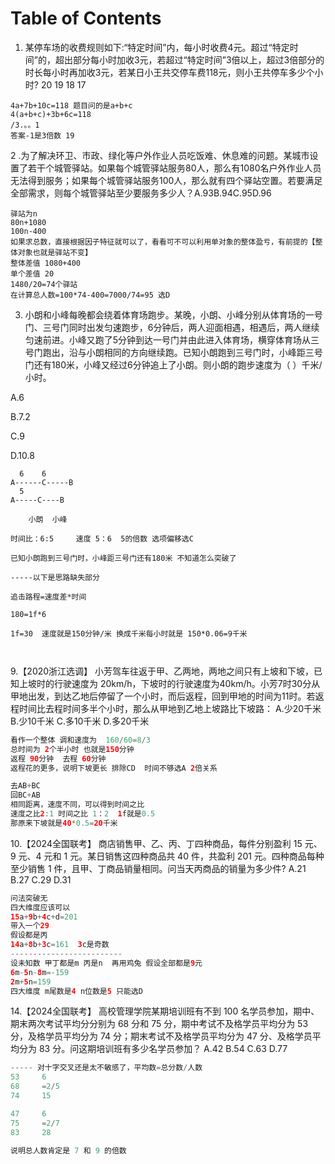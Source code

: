 # Table of Contents







1. 某停车场的收费规则如下:“特定时间”内，每小时收费4元。超过“特定时间”的，超出部分每小时加收3元，若超过“特定时间”3倍以上，超过3倍部分的时长每小时再加收3元，若某日小王共交停车费118元，则小王共停车多少个小时?
   20
   19
   18
   17

```
4a+7b+10c=118 题目问的是a+b+c
4(a+b+c)+3b+6c=118
/3.。。1 
答案-1是3倍数 19 
```

2 .为了解决环卫、市政、绿化等户外作业人员吃饭难、休息难的问题。某城市设置了若干个城管驿站。如果每个城管驿站服务80人，那么有1080名户外作业人员无法得到服务；如果每个城管驿站服务100人，那么就有四个驿站空置。若要满足全部需求，则每个城管驿站至少要服务多少人？A.93B.94C.95D.96

```
驿站为n
80n+1080
100n-400
如果求总数，直接根据因子特征就可以了，看看可不可以利用单对象的整体盈亏，有前提的【整体对象也就是驿站不变】
整体差值 1080+400
单个差值 20 
1480/20=74个驿站  
在计算总人数=100*74-400=7000/74=95 选D
```

3. 小朗和小峰每晚都会绕着体育场跑步。某晚，小朗、小峰分别从体育场的一号门、三号门同时出发匀速跑步，6分钟后，两人迎面相遇，相遇后，两人继续匀速前进。小峰又跑了5分钟到达一号门并由此进入体育场，横穿体育场从三号门跑出，沿与小朗相同的方向继续跑。已知小朗跑到三号门时，小峰距三号门还有180米，小峰又经过6分钟追上了小朗。则小朗的跑步速度为（ ）千米/小时。

A.6 

B.7.2 

C.9 

D.10.8

```
  6    6
A------C-----B
  5
A-----C----B

​    小朗  小峰

时间比：6:5     速度 5：6  5的倍数 选项偏移选C

已知小朗跑到三号门时，小峰距三号门还有180米 不知道怎么突破了

-----以下是思路缺失部分

追击路程=速度差*时间 

180=1f*6 

1f=30  速度就是150分钟/米 换成千米每小时就是 150*0.06=9千米

 
```

9.【2020浙江选调】
小芳驾车往返于甲、乙两地，两地之间只有上坡和下坡，已知上坡时的行驶速度为
20km/h，下坡时的行驶速度为40km/h。小芳7时30分从甲地出发，到达乙地后停留了一个小时，而后返程，回到甲地的时间为11时。若返程时间比去程时间多半个小时，那么从甲地到乙地上坡路比下坡路：
A.少20千米
B.少10千米
C.多10千米
D.多20千米
```java
看作一个整体 调和速度为  160/60=8/3   
总时间为 2个半小时 也就是150分钟  
返程 90分钟  去程 60分钟
返程花的更多，说明下坡更长 排除CD  时间不够选A 2倍关系

去AB+BC
回BC+AB
相同距离，速度不同，可以得到时间之比
速度之比2:1 时间之比 1：2  1f就是0.5
那原来下坡就是40*0.5=20千米
```
10.【2024全国联考】
商店销售甲、乙、丙、丁四种商品，每件分别盈利 15 元、9 元、4 元和 1 元。某日销售这四种商品共 40 件，共盈利 201 元。四种商品每种至少销售 1 件，且甲、丁商品销量相同。问当天丙商品的销量为多少件?
A.21
B.27
C.29
D.31
```java
问法突破无
四大维度应该可以
15a+9b+4c+d=201
带入一个29
假设都是丙
14a+8b+3c=161  3c是奇数
-------------------------
设未知数 甲丁都是m 丙是n  再用鸡兔 假设全部都是9元
6m-5n-8m=-159
2m+5n=159
四大维度 m尾数是4 n位数是5 只能选D
```
14.【2024全国联考】
高校管理学院某期培训班有不到 100 名学员参加，期中、期末两次考试平均分分别为 68 分和 75 分，期中考试不及格学员平均分为 53 分，及格学员平均分为 74 分；期末考试不及格学员平均分为 47 分、及格学员平均分为 83 分。问这期培训班有多少名学员参加？
A.42
B.54
C.63
D.77
```java
----- 对十字交叉还是太不敏感了，平均数=总分数/人数
53     6
68     =2/5   
74     15

47     6
75     =2/7
83     28

说明总人数肯定是 7 和 9 的倍数 
```